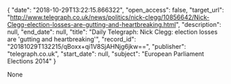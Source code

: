 {
  "date": "2018-10-29T13:22:15.866322", 
  "open_access": false, 
  "target_url": "http://www.telegraph.co.uk/news/politics/nick-clegg/10856642/Nick-Clegg-election-losses-are-gutting-and-heartbreaking.html", 
  "description": null, 
  "end_date": null, 
  "title": "Daily Telegraph: Nick Clegg: election losses are 'gutting and heartbreaking'", 
  "record_id": "20181029T132215/qBoxx+qi1V8SjAHNjg6jkw==", 
  "publisher": "telegraph.co.uk", 
  "start_date": null, 
  "subject": "European Parliament Elections 2014"
}

None